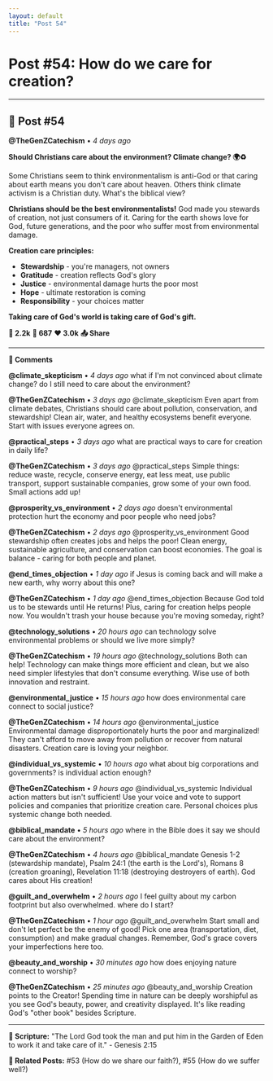```yaml
---
layout: default
title: "Post 54"
---
```

# Post #54: How do we care for creation?

---

## 📱 Post #54

**@TheGenZCatechism** • *4 days ago*

**Should Christians care about the environment? Climate change? 🌍♻️**

Some Christians seem to think environmentalism is anti-God or that caring about earth means you don't care about heaven. Others think climate activism is a Christian duty. What's the biblical view?

**Christians should be the best environmentalists!** God made you stewards of creation, not just consumers of it. Caring for the earth shows love for God, future generations, and the poor who suffer most from environmental damage.

**Creation care principles:**
- **Stewardship** - you're managers, not owners
- **Gratitude** - creation reflects God's glory  
- **Justice** - environmental damage hurts the poor most
- **Hope** - ultimate restoration is coming
- **Responsibility** - your choices matter

**Taking care of God's world is taking care of God's gift.**

**💭 2.2k** **🔄 687** **❤️ 3.0k** **📤 Share**

---

**💬 Comments**

**@climate_skepticism** • *4 days ago*
what if I'm not convinced about climate change? do I still need to care about the environment?

**@TheGenZCatechism** • *3 days ago*
@climate_skepticism Even apart from climate debates, Christians should care about pollution, conservation, and stewardship! Clean air, water, and healthy ecosystems benefit everyone. Start with issues everyone agrees on.

**@practical_steps** • *3 days ago*
what are practical ways to care for creation in daily life?

**@TheGenZCatechism** • *3 days ago*
@practical_steps Simple things: reduce waste, recycle, conserve energy, eat less meat, use public transport, support sustainable companies, grow some of your own food. Small actions add up!

**@prosperity_vs_environment** • *2 days ago*
doesn't environmental protection hurt the economy and poor people who need jobs?

**@TheGenZCatechism** • *2 days ago*
@prosperity_vs_environment Good stewardship often creates jobs and helps the poor! Clean energy, sustainable agriculture, and conservation can boost economies. The goal is balance - caring for both people and planet.

**@end_times_objection** • *1 day ago*
if Jesus is coming back and will make a new earth, why worry about this one?

**@TheGenZCatechism** • *1 day ago*
@end_times_objection Because God told us to be stewards until He returns! Plus, caring for creation helps people now. You wouldn't trash your house because you're moving someday, right?

**@technology_solutions** • *20 hours ago*
can technology solve environmental problems or should we live more simply?

**@TheGenZCatechism** • *19 hours ago*
@technology_solutions Both can help! Technology can make things more efficient and clean, but we also need simpler lifestyles that don't consume everything. Wise use of both innovation and restraint.

**@environmental_justice** • *15 hours ago*
how does environmental care connect to social justice?

**@TheGenZCatechism** • *14 hours ago*
@environmental_justice Environmental damage disproportionately hurts the poor and marginalized! They can't afford to move away from pollution or recover from natural disasters. Creation care is loving your neighbor.

**@individual_vs_systemic** • *10 hours ago*
what about big corporations and governments? is individual action enough?

**@TheGenZCatechism** • *9 hours ago*
@individual_vs_systemic Individual action matters but isn't sufficient! Use your voice and vote to support policies and companies that prioritize creation care. Personal choices plus systemic change both needed.

**@biblical_mandate** • *5 hours ago*
where in the Bible does it say we should care about the environment?

**@TheGenZCatechism** • *4 hours ago*
@biblical_mandate Genesis 1-2 (stewardship mandate), Psalm 24:1 (the earth is the Lord's), Romans 8 (creation groaning), Revelation 11:18 (destroying destroyers of earth). God cares about His creation!

**@guilt_and_overwhelm** • *2 hours ago*
I feel guilty about my carbon footprint but also overwhelmed. where do I start?

**@TheGenZCatechism** • *1 hour ago*
@guilt_and_overwhelm Start small and don't let perfect be the enemy of good! Pick one area (transportation, diet, consumption) and make gradual changes. Remember, God's grace covers your imperfections here too.

**@beauty_and_worship** • *30 minutes ago*
how does enjoying nature connect to worship?

**@TheGenZCatechism** • *25 minutes ago*
@beauty_and_worship Creation points to the Creator! Spending time in nature can be deeply worshipful as you see God's beauty, power, and creativity displayed. It's like reading God's "other book" besides Scripture.

---

**📖 Scripture:** "The Lord God took the man and put him in the Garden of Eden to work it and take care of it." - Genesis 2:15

**🔗 Related Posts:** #53 (How do we share our faith?), #55 (How do we suffer well?) 
